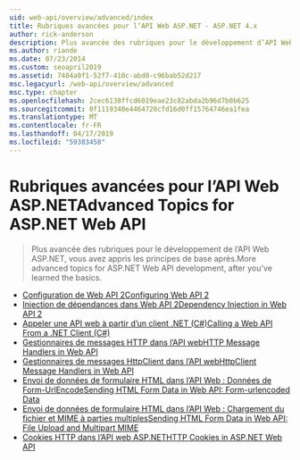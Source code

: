 ```yaml
---
uid: web-api/overview/advanced/index
title: Rubriques avancées pour l’API Web ASP.NET - ASP.NET 4.x
author: rick-anderson
description: Plus avancée des rubriques pour le développement d’API Web ASP.NET dans ASP.NET 4.x, une fois que vous avez appris les principes de base.
ms.author: riande
ms.date: 07/23/2014
ms.custom: seoapril2019
ms.assetid: 7404a0f1-52f7-410c-abd0-c96bab52d217
msc.legacyurl: /web-api/overview/advanced
msc.type: chapter
ms.openlocfilehash: 2cec6138ffcd6019eae23c82abda2b96d7b0b625
ms.sourcegitcommit: 0f1119340e4464720cfd16d0ff15764746ea1fea
ms.translationtype: MT
ms.contentlocale: fr-FR
ms.lasthandoff: 04/17/2019
ms.locfileid: "59383458"
---
```

# <a name="advanced-topics-for-aspnet-web-api"></a><span data-ttu-id="387ba-103">Rubriques avancées pour l’API Web ASP.NET</span><span class="sxs-lookup"><span data-stu-id="387ba-103">Advanced Topics for ASP.NET Web API</span></span>

> <span data-ttu-id="387ba-104">Plus avancée des rubriques pour le développement de l’API Web ASP.NET, vous avez appris les principes de base après.</span><span class="sxs-lookup"><span data-stu-id="387ba-104">More advanced topics for ASP.NET Web API development, after you've learned the basics.</span></span>


- [<span data-ttu-id="387ba-105">Configuration de Web API 2</span><span class="sxs-lookup"><span data-stu-id="387ba-105">Configuring Web API 2</span></span>](configuring-aspnet-web-api.md)
- [<span data-ttu-id="387ba-106">Injection de dépendances dans Web API 2</span><span class="sxs-lookup"><span data-stu-id="387ba-106">Dependency Injection in Web API 2</span></span>](dependency-injection.md)
- [<span data-ttu-id="387ba-107">Appeler une API web à partir d’un client .NET (C#)</span><span class="sxs-lookup"><span data-stu-id="387ba-107">Calling a Web API From a .NET Client (C#)</span></span>](calling-a-web-api-from-a-net-client.md)
- [<span data-ttu-id="387ba-108">Gestionnaires de messages HTTP dans l’API web</span><span class="sxs-lookup"><span data-stu-id="387ba-108">HTTP Message Handlers in Web API</span></span>](http-message-handlers.md)
- [<span data-ttu-id="387ba-109">Gestionnaires de messages HttpClient dans l’API web</span><span class="sxs-lookup"><span data-stu-id="387ba-109">HttpClient Message Handlers in Web API</span></span>](httpclient-message-handlers.md)
- [<span data-ttu-id="387ba-110">Envoi de données de formulaire HTML dans l’API Web : Données de Form-UrlEncode</span><span class="sxs-lookup"><span data-stu-id="387ba-110">Sending HTML Form Data in Web API: Form-urlencoded Data</span></span>](sending-html-form-data-part-1.md)
- [<span data-ttu-id="387ba-111">Envoi de données de formulaire HTML dans l’API Web : Chargement du fichier et MIME à parties multiples</span><span class="sxs-lookup"><span data-stu-id="387ba-111">Sending HTML Form Data in Web API: File Upload and Multipart MIME</span></span>](sending-html-form-data-part-2.md)
- [<span data-ttu-id="387ba-112">Cookies HTTP dans l’API web ASP.NET</span><span class="sxs-lookup"><span data-stu-id="387ba-112">HTTP Cookies in ASP.NET Web API</span></span>](http-cookies.md)
